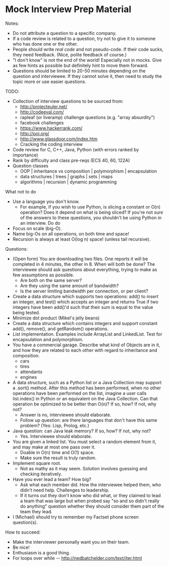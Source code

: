 Mock Interview Prep Material
===============

Notes:
  - Do not attribute a question to a specific company.
  - If a code review is related to a question, try not to give it to someone who has done one or the other.
  - People should write *real code* and not pseudo-code. If their code sucks, they need feedback. (Nice, polite feedback of course.)
  - "I don't know" is not the end of the world! Especially not in mocks. Give as few hints as possible but definitely hint to move them forward.
  - Questions should be limited to 20-50 minutes depending on the question and interviewee. If they cannot solve it, then need to study the topic more or use easier questions.

TODO:
  - Collection of interview questions to be sourced from:
    * http://projecteuler.net/
    * http://codeeval.com/
    * rapleaf (or liveramp) challenge questions (e.g. "array absurdity")
    * facebook challenges
    * https://www.hackerrank.com/
    * http://poj.org/
    * http://www.glassdoor.com/index.htm
    * Cracking the coding interview
  - Code review for C, C++, Java, Python (with errors ranked by importance)
  - Rank by difficulty and class pre-reqs (ECS 40, 60, 122A)
  - Question classes
    * OOP
      | inheritance vs composition
      | polymorphism
      | encapsulation
    * data structures
      | trees
      | graphs
      | sets
      | maps
    * algorithms
      | recursion
      | dynamic programming

What not to do
  - Use a language you don't know.
    * For example, if you wish to use Python, is slicing a constant or O(n) operation? Does it depend on what is being sliced? If you're not *sure* of the answers to these questions, you shouldn't be using Python in an interview.
Do do
  - Focus on scale (big-O).
  - Name big-Os on all operations, on both time and space!
  - Recursion is always at least O(log n) space! (unless tail recursive).

Questions:
  - (Open form) You are downloading two files. One reports it will be completed in 4 minutes, the other in 8. When will both be done? The interviewee should ask questions about everything, trying to make as few assumptions as possible.
    * Are both on the same server?
    * Are they using the same amount of bandwidth?
    * Is the server limiting bandwidth per connection, or per client?
  - Create a data structure which supports two operations: add() to insert an integer, and test() which accepts an integer and returns True if two integers have been add()'d such that their sum is equal to the value being tested.
  - Minimize dot product (Mikel's jelly beans)
  - Create a data structure which contains integers and support constant add(), remove(), and getRandom() operations.
  - List implementation. Examples include ArrayList and LinkedList. Test for encapsulation and polymorphism.
  - You have a commercial garage. Describe what kind of Objects are in it, and how they are related to each other with regard to inheritance and composition.
    * cars
    * tires
    * attendants
    * engines
  - A data structure, such as a Python list or a Java Collection may support a .sort() method. After this method has been performed, when no other operations have been performed on the list, imagine a user calls list.index() in Python or an equivalent on the Java Collection. Can that operation be optimized to be better than O(n)? If so, how? If not, why not?
    * Answer is no, interviewee should elaborate.
    * Follow up question: are there languages that don't have this same problem? (Yes: Lisp, Prolog, etc.)
  - Java question: can Java leak memory? If so, how? If not, why not?
    * Yes. Interviewee should elaborate.
  - You are given a linked list. You must select a random element from it, and may make at most one pass over it.
    * Doable in O(n) time and O(1) space.
    * Make sure the result is truly random.
  - Implement square root.
    * Not as mathy as it may seem. Solution involves guessing and checking iteratively.
  - Have you ever lead a team? How big?
    * Ask what each member did. How the interviewee helped them, who didn't need help. Challenges to leadership.
    * If it turns out they don't know who did what, or they claimed to lead a team that was large but when probed say "so and so didn't really do anything" question whether they should consider them part of the team they lead.
  - I (Michael) should try to remember my Factset phone screen question(s).

How to succeed:
  - Make the interviewer personally want you on their team.
  - Be nice!
  - Enthusiasm is a good thing.
  - For loops over while -- http://nedbatchelder.com/text/iter.html
